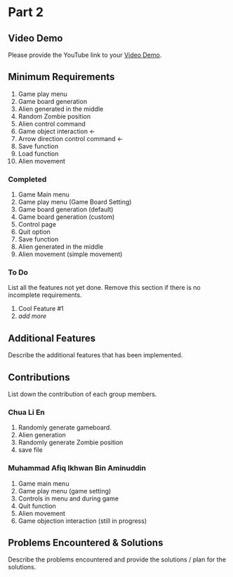 # Part 2

## Video Demo

Please provide the YouTube link to your [Video Demo](https://www.youtube.com/watch?v=zEpa2YtSvnM).

## Minimum Requirements

1. Game play menu
2. Game board generation
3. Alien generated in the middle
4. Random Zombie position
5. Alien control command
6. Game object interaction <-
7. Arrow direction control command <-
8. Save function
9. Load function
10. Alien movement

### Completed

1. Game Main menu
2. Game play menu (Game Board Setting)
3. Game board generation (default)
4. Game board generation (custom)
5. Control page 
6. Quit option
7. Save function
8. Alien generated in the middle
9. Alien movement (simple movement)

### To Do

List all the features not yet done. Remove this section if there is no incomplete requirements.

1. Cool Feature #1
2. *add more*

## Additional Features

Describe the additional features that has been implemented.

## Contributions

List down the contribution of each group members.

### Chua Li En

1. Randomly generate gameboard.
2. Alien generation
3. Randomly generate Zombie position
4. save file

### Muhammad Afiq Ikhwan Bin Aminuddin

1. Game main menu
2. Game play menu (game setting)
3. Controls in menu and during game
4. Quit function
5. Alien movement
6. Game objection interaction (still in progress)

## Problems Encountered & Solutions

Describe the problems encountered and provide the solutions / plan for the solutions.